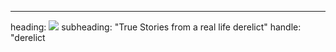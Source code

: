 ---
heading: <img src="images/derelictdb.png">
subheading: "True Stories from a real life derelict"
handle: "derelict 